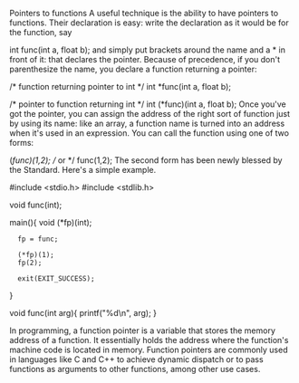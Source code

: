 Pointers to functions
A useful technique is the ability to have pointers to functions. Their declaration is easy: write the declaration as it would be for the function, say

int func(int a, float b);
and simply put brackets around the name and a * in front of it: that declares the pointer. Because of precedence, if you don't parenthesize the name, you declare a function returning a pointer:

/* function returning pointer to int */
int *func(int a, float b);

/* pointer to function returning int */
int (*func)(int a, float b);
Once you've got the pointer, you can assign the address of the right sort of function just by using its name: like an array, a function name is turned into an address when it's used in an expression. You can call the function using one of two forms:

(*func)(1,2);
/* or */
func(1,2);
The second form has been newly blessed by the Standard. Here's a simple example.

#include <stdio.h>
#include <stdlib.h>

void func(int);

main(){
      void (*fp)(int);

      fp = func;

      (*fp)(1);
      fp(2);

      exit(EXIT_SUCCESS);
}

void
func(int arg){
      printf("%d\n", arg);
}

In programming, a function pointer is a variable that stores the memory address of a function. It essentially holds the address where the function's machine code is located in memory. Function pointers are commonly used in languages like C and C++ to achieve dynamic dispatch or to pass functions as arguments to other functions, among other use cases.
